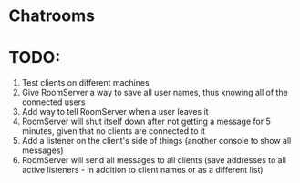 # Chatrooms

# TODO:
1. Test clients on different machines
2. Give RoomServer a way to save all user names, thus knowing all of the connected users
3. Add way to tell RoomServer when a user leaves it
4. RoomServer will shut itself down after not getting a message for 5 minutes, given that no clients are connected to it
5. Add a listener on the client's side of things (another console to show all messages)
6. RoomServer will send all messages to all clients (save addresses to all active listeners - in addition to client names or as a different list)